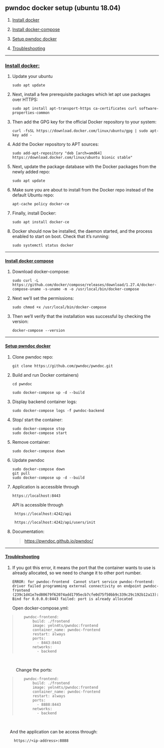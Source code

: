 ## pwndoc docker setup (ubuntu 18.04)

1. [Install docker](https://github.com/gh1mau/vapt/blob/main/pwndoc.md#install-docker)

2. [Install docker-compose](https://github.com/gh1mau/vapt/blob/main/pwndoc.md#install-docker-compose)

3. [Setup pwndoc docker](https://github.com/gh1mau/vapt/blob/main/pwndoc.md#setup-pwndoc-docker)

4. [Troubleshooting](https://github.com/gh1mau/vapt/blob/main/pwndoc.md#troubleshooting)

---

### <u>Install docker:</u>

1. Update your ubuntu
   
   ```
   sudo apt update
   ```



2. Next, install a few prerequisite packages which let apt use packages over HTTPS:
   
   ```
   sudo apt install apt-transport-https ca-certificates curl software-properties-common
   ```
   
   
   
   
3. Then add the GPG key for the official Docker repository to your system:
   
   ```
   curl -fsSL https://download.docker.com/linux/ubuntu/gpg | sudo apt-key add -
   ```
   
   
   
   
4. Add the Docker repository to APT sources:
   
   ```
   sudo add-apt-repository "deb [arch=amd64] https://download.docker.com/linux/ubuntu bionic stable"
   ```
   
   
   
   
5. Next, update the package database with the Docker packages from the newly added repo:
   
   ```
   sudo apt update
   ```
   
   
   
   
6. Make sure you are about to install from the Docker repo instead of the default Ubuntu repo:
   
   ```
   apt-cache policy docker-ce
   ```
   
   
   
   
7. Finally, install Docker:
   
   ```
   sudo apt install docker-ce
   ```
   
   
   
   
8. Docker should now be installed, the daemon started, and the process enabled to start on boot. Check that it’s running:
   
   
   
   ```
   sudo systemctl status docker
   ```

---

#### <u>Install docker compose</u>

1. Download docker-compose:
   
   ```
   sudo curl -L https://github.com/docker/compose/releases/download/1.27.4/docker-compose-uname -s-uname -m -o /usr/local/bin/docker-compose
   ```

2. Next we’ll set the permissions:
   
   ```
   sudo chmod +x /usr/local/bin/docker-compose
   ```

3. Then we’ll verify that the installation was successful by checking the version:
   
   ```
   docker-compose --version
   ```

---

#### <u>Setup pwndoc docker</u>

1. Clone pwndoc repo:
   
   ```
   git clone https://github.com/pwndoc/pwndoc.git
   ```

2. Build and run Docker containers)
   
   ```
   cd pwndoc
   
   sudo docker-compose up -d --build
   ```

3. Display backend container logs:
   
   ```
   sudo docker-compose logs -f pwndoc-backend
   ```

4. Stop/ start the container:
   
   ```
   sudo docker-compose stop
   sudo docker-compose start
   ```

5. Remove container:
   
   ```
   sudo docker-compose down
   ```

6. Update pwndoc
   
       sudo docker-compose down
       git pull
       sudo docker-compose up -d --build

7. Application is accessible through 
   
   ```
   https://localhost:8443
   ```
   
   API is accessible through
   
   ```
    https://localhost:4242/api
   ```
   
   ```
    https://localhost:4242/api/users/init
   ```

8. Documentation:
   
   >  https://pwndoc.github.io/pwndoc/

---

#### <u>Troubleshooting</u>

1. If you got this error, it means the port that the container wants to use is already allocated, so we need to change it to other port number.
   
   ```
   ERROR: for pwndoc-frontend  Cannot start service pwndoc-frontend: driver failed programming external connectivity on endpoint pwndoc-frontend (239c1d41e7ed80679f62074add1795ecb7cfe0d75f50bb9c339c29c192b12a13): Bind for 0.0.0.0:8443 failed: port is already allocated
   ```
   
   Open docker-compose.yml:

> ```
>    pwndoc-frontend:
>        build: ./frontend
>        image: yeln4ts/pwndoc:frontend
>        container_name: pwndoc-frontend
>        restart: always
>        ports:
>          - 8443:8443
>        networks:
>          - backend
> ```

    

         Change the ports: 

> ```
>    pwndoc-frontend:
>        build: ./frontend
>        image: yeln4ts/pwndoc:frontend
>        container_name: pwndoc-frontend
>        restart: always
>        ports:
>          - 8888:8443
>        networks:
>          - backend
> ```

      

    And the application can be access through:

```
    https://<ip-address>:8888
```
